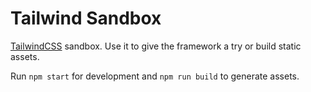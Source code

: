 # Tailwind Sandbox

[TailwindCSS]() sandbox. Use it to give the framework a try or build static assets.

Run `npm start` for development and `npm run build` to generate assets.
